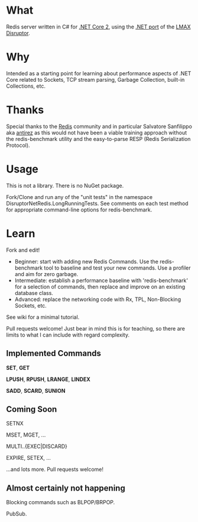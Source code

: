 # What

Redis server written in C# for [.NET Core 2](https://github.com/dotnet/core),
using the [.NET port](https://github.com/disruptor-net/Disruptor-net)
of the [LMAX Disruptor](https://github.com/LMAX-Exchange/disruptor).

# Why

Intended as a starting point for learning about performance aspects of .NET Core related to
Sockets, TCP stream parsing, Garbage Collection, built-in Collections, etc.

# Thanks

Special thanks to the [Redis](http://www.redis.io) community and in particular
Salvatore Sanfilippo aka [antirez](https://github.com/antirez) 
as this would not have been a viable training approach without the 
redis-benchmark utility and the easy-to-parse RESP (Redis Serialization Protocol).

# Usage

This is not a library. There is no NuGet package.

Fork/Clone and run any of the "unit tests" in the namespace DisruptorNetRedis.LongRunningTests.
See comments on each test method for appropriate command-line options for redis-benchmark.

# Learn

Fork and edit!
* Beginner: start with adding new Redis Commands. Use the redis-benchmark tool to baseline and test your new commands. Use a profiler and aim for zero garbage.
* Intermediate: establish a performance baseline with 'redis-benchmark' for a selection of commands, then replace and improve on an existing database class.
* Advanced: replace the networking code with Rx, TPL, Non-Blocking Sockets, etc.

See wiki for a minimal tutorial.

Pull requests welcome! Just bear in mind this is for teaching, so there are limits to what I can include with regard complexity.

## Implemented Commands

**SET**, **GET**

**LPUSH**, **RPUSH**, **LRANGE**, **LINDEX**

**SADD**, **SCARD**, **SUNION**

## Coming Soon

SETNX

MSET, MGET, ...

MULTI..{EXEC|DISCARD}

EXPIRE, SETEX, ...

...and lots more. Pull requests welcome!

## Almost certainly not happening

Blocking commands such as BLPOP/BRPOP.

PubSub.
